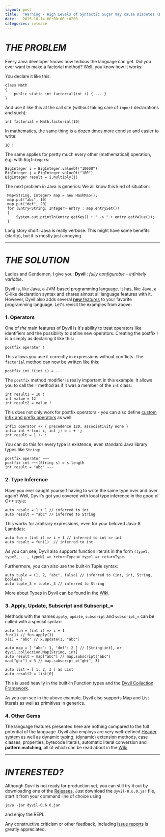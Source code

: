 ```yaml
---
layout: post
title:  "Warning - High Levels of Syntactic Sugar may cause Diabetes (Dyvil v0.6.0)"
date:   2015-10-14 00:00:00 +0200
categories: release
---
```


# ***THE PROBLEM***

Every Java developer knows how tedious the language can get. Did you ever want to make a factorial method? Well, you know how it works:

You declare it like this:

    class Math
    {
        public static int factorial(int i) { ... }
    }

And use it like this at the call site (without taking care of `import` declarations and such):

    int factorial = Math.factorial(10)

In mathematics, the same thing is a dozen times more concise and easier to write:

    10 !

The same applies for pretty much every other (mathematical) operation, e.g. with `BigInteger`s:

    BigInteger i = BigInteger.valueOf("10000")
    BigInteger j = BigInteger.valueOf("100")
    BigInteger result = i.multiply(j)

The next problem in Java is generics: We all know this kind of situation:

     Map<String, Integer> map = new HashMap();
     map.put("abc", 10)
     map.put("def", 20)
     for (Entry<String, Integer> entry : map.entrySet())
     {
         System.out.println(entry.getKey() + " -> " + entry.getValue());
     }

Long story short: Java is really verbose. This might have some benefits (clarity), but it is mostly just annoying.

-----

# ***THE SOLUTION***

Ladies and Gentlemen, I give you: **Dyvil** : *fully configurable - infinitely variable*.

Dyvil is, like Java, a JVM-based programming language. It has, like Java, a C-like declaration syntax and shares almost all language features with it. However, Dyvil also adds several [**new** features](https://github.com/Dyvil/Dyvil/wiki/Language-Features) to your favorite programming language. Let's revisit the examples from above:

### 1. Operators

One of *the* main features of Dyvil is it's ability to treat operators like identifiers and the possibility to define new operators. Creating the postfix `!` is a simply as declaring it like this:

    postfix operator !

This allows you use it correctly in expressions without conflicts. The `factorial` method can now be written like this:

    postfix int !(int i) = ...

The `postfix` method modifier is really important in this example: It allows you to call the `!` method as if it was a member of the `int` class:

    int result1 = 10 !
    int value = 12
    int result2 = value !

This does not only work for postfix operators - you can also define [custom infix and prefix operators](https://github.com/Dyvil/Dyvil/wiki/Operators) as well!

    infix operator +- { precedence 120, associativity none }
    infix int +-(int i, int j) = i + -j
    int result = 1 +- j

You can do this for every type is existence, even standard Java library types like `String`:

    postfix operator ~~~
    postfix int ~~~(String s) = s.length
    int result = "abc" ~~~

### 2. Type Inference

Have you ever caught yourself having to write the same type over and over again? Well, Dyvil's got you covered with local type inference in the good ol' C++ style:

    auto result = 1 + 1 // inferred to int
    auto result = "abc" // inferred to String

This works for arbitrary expressions, even for your beloved Java-8 Lambdas:

    auto fun = (int i) => i + 1 // inferred to int => int
    auto result = fun(1)  // inferred to int

As you can see, Dyvil also supports function literals in the form `(type1, type2, ..., typeN) => returnType` or `type1 => returnType`.

Furthermore, you can also use the built-in Tuple syntax:

    auto tuple = (1, 2, "abc", false) // inferred to (int, int, String, boolean)
    auto tuple_3 = tuple._3 // inferred to String

More about Types in Dyvil can be found in the [Wiki](https://github.com/Dyvil/Dyvil/wiki/Types).

### 3. Apply, Update, Subscript and Subscript_=

Methods with the names `apply`, `update`, `subscript` and `subscript_=` can be called with a special syntax:

    auto fun = (int i) => i + 1
    fun(1) // fun.apply(1)
    x(1) = "abc" // x.update(1, "abc")

    auto map = [ "abc": 1, "def": 2 ] // [String:int], or dyvil.collection.Map[String, int]
    auto result = map["abc"] // map.subscript("abc")
    map["ghi"] = 3 // map.subscript_=("ghi", 3)

    auto list = [ 1, 2, 3 ] as List
    auto result2 = list[0]

This is used heavily in the built-in Function types and the [Dyvil Collection Framework](https://github.com/Dyvil/Dyvil/wiki/Collections).

As you can see in the above example, Dyvil also supports Map and List literals as well as primitives in generics.

### 4. Other Gems

The language features presented here are nothing compared to the full potential of the language. Dyvil also employs are very well-defined [Header system](https://github.com/Dyvil/Dyvil/wiki/Headers) as well as dynamic typing, (dynamic) extension methods, case classes, properties, bytecode literals, automatic literal conversion and **pattern matching**, all of which can be read about in the [Wiki](https://github.com/Dyvil/Dyvil/wiki).

-----

# ***INTERESTED?***

Although Dyvil is not ready for production yet, you can still try it out by downloading one of the [Releases](https://github.com/Dyvil/Dyvil/releases). Just download the `dyvil-0.6.0.jar` file, start it from your command line of choice using

    java -jar dyvil-0.6.0.jar

and enjoy the REPL.

Any constructive criticism or other feedback, including [issue reports](https://github.com/Dyvil/Dyvil/issues) is greatly appreciated.
